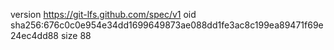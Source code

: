 version https://git-lfs.github.com/spec/v1
oid sha256:676c0c0e954e34dd1699649873ae088dd1fe3ac8c199ea89471f69e24ec4dd88
size 88
